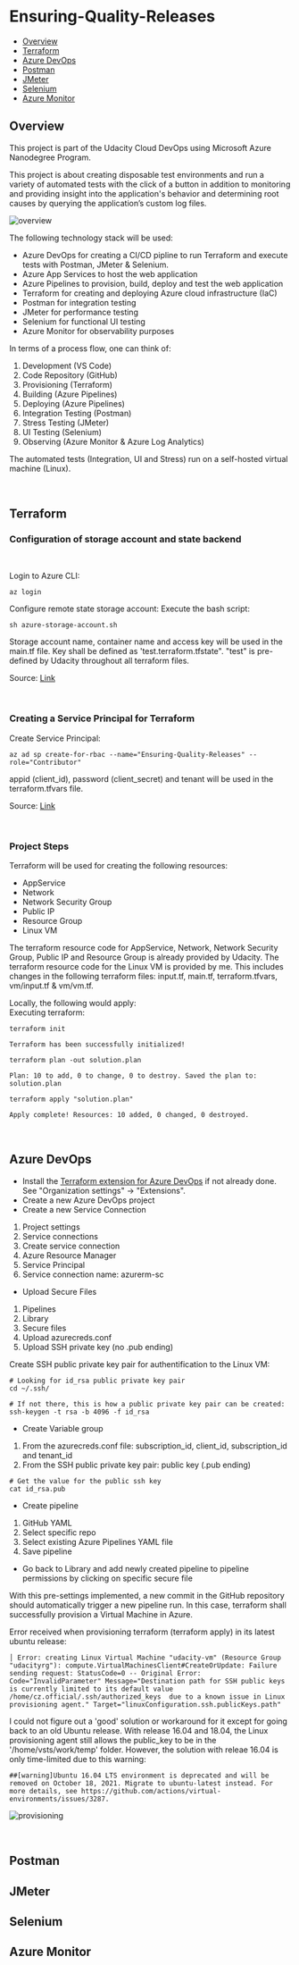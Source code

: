 # Ensuring-Quality-Releases

* [Overview](#overview)
* [Terraform](#terraform)
* [Azure DevOps](#azure-devops)
* [Postman](#postman)
* [JMeter](#jmeter)
* [Selenium](#selenium)
* [Azure Monitor](#azure-monitor)

## Overview
This project is part of the Udacity Cloud DevOps using Microsoft Azure Nanodegree Program.

This project is about creating disposable test environments and run a variety of automated tests with the click of a button in addition to monitoring and providing insight into the application's behavior and determining root causes by querying the application’s custom log files.

![overview](./screenshots/overview.png)

The following technology stack will be used:
- Azure DevOps for creating a CI/CD pipline to run Terraform and execute tests with Postman, JMeter & Selenium.
- Azure App Services to host the web application
- Azure Pipelines to provision, build, deploy and test the web application
- Terraform for creating and deploying Azure cloud infrastructure (IaC)
- Postman for integration testing
- JMeter for performance testing
- Selenium for functional UI testing
- Azure Monitor for observability purposes

In terms of a process flow, one can think of:
1. Development (VS Code)
2. Code Repository (GitHub)
3. Provisioning (Terraform)
4. Building (Azure Pipelines)
5. Deploying (Azure Pipelines)
6. Integration Testing (Postman)
7. Stress Testing (JMeter)
8. UI Testing (Selenium)
9. Observing (Azure Monitor & Azure Log Analytics)

The automated tests (Integration, UI and Stress) run on a self-hosted virtual machine (Linux).

<br/>

## Terraform
### Configuration of storage account and state backend

<br/>

Login to Azure CLI:
```
az login
```

Configure remote state storage account:
Execute the bash script:
```
sh azure-storage-account.sh
```

Storage account name, container name and access key will be used in the main.tf file. Key shall be defined as 'test.terraform.tfstate". "test" is pre-defined by Udacity throughout all terraform files.

Source: [Link](https://docs.microsoft.com/en-us/azure/developer/terraform/store-state-in-azure-storage?tabs=azure-cli)

<br/>

### Creating a Service Principal for Terraform

Create Service Principal:
```
az ad sp create-for-rbac --name="Ensuring-Quality-Releases" --role="Contributor" 
```

appid (client_id), password (client_secret) and tenant will be used in the terraform.tfvars file.

Source: [Link](https://registry.terraform.io/providers/hashicorp/azurerm/latest/docs/guides/service_principal_client_secret)

<br/>

### Project Steps
Terraform will be used for creating the following resources:
- AppService
- Network
- Network Security Group
- Public IP
- Resource Group
- Linux VM

The terraform resource code for AppService, Network, Network Security Group, Public IP and Resource Group is already provided by Udacity. The terraform resource code for the Linux VM is provided by me. This includes changes in the following terraform files: input.tf, main.tf, terraform.tfvars, vm/input.tf & vm/vm.tf.

Locally, the following would apply:\
Executing terraform:
```
terraform init
```
``
Terraform has been successfully initialized!
``

```
terraform plan -out solution.plan
```
``
Plan: 10 to add, 0 to change, 0 to destroy.
Saved the plan to: solution.plan
``

```
terraform apply "solution.plan" 
```
``
Apply complete! Resources: 10 added, 0 changed, 0 destroyed.
``

<br/>

## Azure DevOps
- Install the [Terraform extension for Azure DevOps](https://marketplace.visualstudio.com/items?itemName=ms-devlabs.custom-terraform-tasks) if not already done. See "Organization settings" -> "Extensions".
- Create a new Azure DevOps project
- Create a new Service Connection
1. Project settings
2. Service connections
3. Create service connection
4. Azure Resource Manager
5. Service Principal
6. Service connection name: azurerm-sc
- Upload Secure Files
1. Pipelines
2. Library
3. Secure files
4. Upload azurecreds.conf
5. Upload SSH private key (no .pub ending)

Create SSH public private key pair for authentification to the Linux VM:
```
# Looking for id_rsa public private key pair
cd ~/.ssh/
```

```
# If not there, this is how a public private key pair can be created:
ssh-keygen -t rsa -b 4096 -f id_rsa
```
- Create Variable group
1. From the azurecreds.conf file: subscription_id, client_id, subscription_id and tenant_id
2. From the SSH public private key pair: public key (.pub ending)

```
# Get the value for the public ssh key
cat id_rsa.pub
```

- Create pipeline
1. GitHub YAML
2. Select specific repo
3. Select existing Azure Pipelines YAML file
4. Save pipeline

- Go back to Library and add newly created pipeline to pipeline permissions by clicking on specific secure file

With this pre-settings implemented, a new commit in the GitHub repository should automatically trigger a new pipeline run. In this case, terraform shall successfully provision a Virtual Machine in Azure.

Error received when provisioning terraform (terraform apply) in its latest ubuntu release:
````
│ Error: creating Linux Virtual Machine "udacity-vm" (Resource Group "udacityrg"): compute.VirtualMachinesClient#CreateOrUpdate: Failure sending request: StatusCode=0 -- Original Error: Code="InvalidParameter" Message="Destination path for SSH public keys is currently limited to its default value /home/cz.official/.ssh/authorized_keys  due to a known issue in Linux provisioning agent." Target="linuxConfiguration.ssh.publicKeys.path"
````

I could not figure out a 'good' solution or workaround for it except for going back to an old Ubuntu release. With release 16.04 and 18.04, the Linux provisioning agent still allows the public_key to be in the '/home/vsts/work/temp' folder. However, the solution with releae 16.04 is only time-limited due to this warning:
```
##[warning]Ubuntu 16.04 LTS environment is deprecated and will be removed on October 18, 2021. Migrate to ubuntu-latest instead. For more details, see https://github.com/actions/virtual-environments/issues/3287.
```

![provisioning](./screenshots/provisioning.png)

<br/>

## Postman
## JMeter
## Selenium
## Azure Monitor